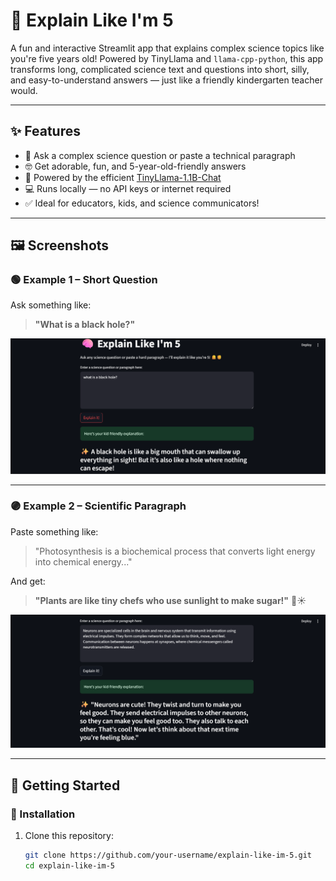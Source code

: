 # 🧠 Explain Like I'm 5

A fun and interactive Streamlit app that explains complex science topics like you're five years old! Powered by TinyLlama and `llama-cpp-python`, this app transforms long, complicated science text and questions into short, silly, and easy-to-understand answers — just like a friendly kindergarten teacher would.

---

## ✨ Features

- 💬 Ask a complex science question or paste a technical paragraph
- 🤓 Get adorable, fun, and 5-year-old-friendly answers
- 🧠 Powered by the efficient [TinyLlama-1.1B-Chat](https://huggingface.co/cognitivecomputations/TinyLlama-1.1B-Chat-v1.0-GGUF)
- 💻 Runs locally — no API keys or internet required
- ✅ Ideal for educators, kids, and science communicators!

---

## 🖼️ Screenshots

### 🟢 Example 1 – Short Question
Ask something like:
> **"What is a black hole?"**

![Short Question Output](short_question.png)

---

### 🟣 Example 2 – Scientific Paragraph
Paste something like:
> "Photosynthesis is a biochemical process that converts light energy into chemical energy..."

And get:
> **"Plants are like tiny chefs who use sunlight to make sugar!"** 🌿☀️

![Paragraph Output](paragraph.png)

---

## 🚀 Getting Started

### 🔧 Installation

1. Clone this repository:
   ```bash
   git clone https://github.com/your-username/explain-like-im-5.git
   cd explain-like-im-5
